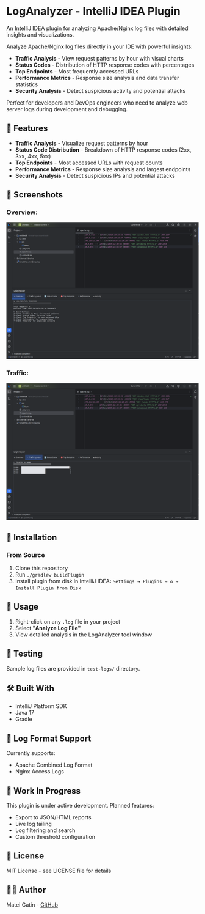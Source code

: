 # LogAnalyzer - IntelliJ IDEA Plugin

<!-- Plugin description -->
An IntelliJ IDEA plugin for analyzing Apache/Nginx log files with detailed insights and visualizations.

Analyze Apache/Nginx log files directly in your IDE with powerful insights:
- **Traffic Analysis** - View request patterns by hour with visual charts
- **Status Codes** - Distribution of HTTP response codes with percentages
- **Top Endpoints** - Most frequently accessed URLs
- **Performance Metrics** - Response size analysis and data transfer statistics
- **Security Analysis** - Detect suspicious activity and potential attacks

Perfect for developers and DevOps engineers who need to analyze web server logs during development and debugging.
<!-- Plugin description end -->

## 🚀 Features

- **Traffic Analysis** - Visualize request patterns by hour
- **Status Code Distribution** - Breakdown of HTTP response codes (2xx, 3xx, 4xx, 5xx)
- **Top Endpoints** - Most accessed URLs with request counts
- **Performance Metrics** - Response size analysis and largest endpoints
- **Security Analysis** - Detect suspicious IPs and potential attacks

## 📸 Screenshots
### Overview:
![LogAnalyzer Overview](screenshots/overview.png)

### Traffic:
![Traffic Analysis](screenshots/traffic.png)

## 🔧 Installation

### From Source
1. Clone this repository
2. Run `./gradlew buildPlugin`
3. Install plugin from disk in IntelliJ IDEA: `Settings → Plugins → ⚙️ → Install Plugin from Disk`

## 📖 Usage

1. Right-click on any `.log` file in your project
2. Select **"Analyze Log File"**
3. View detailed analysis in the LogAnalyzer tool window

## 🧪 Testing

Sample log files are provided in `test-logs/` directory.

## 🛠️ Built With

- IntelliJ Platform SDK
- Java 17
- Gradle

## 📝 Log Format Support

Currently supports:
- Apache Combined Log Format
- Nginx Access Logs

## 🚧 Work In Progress

This plugin is under active development. Planned features:
- Export to JSON/HTML reports
- Live log tailing
- Log filtering and search
- Custom threshold configuration

## 📄 License

MIT License - see LICENSE file for details

## 👨‍💻 Author

Matei Gatin - [GitHub](https://github.com/Matei-Gatin)